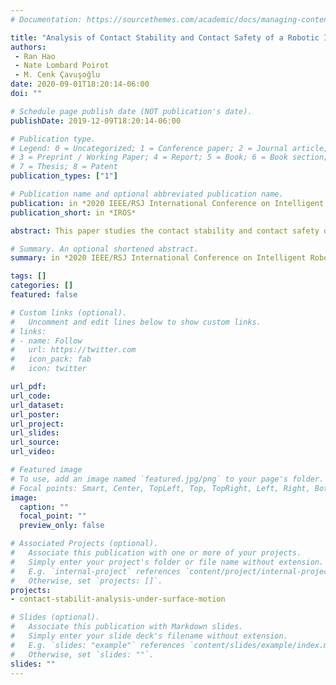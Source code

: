 ```yaml
---
# Documentation: https://sourcethemes.com/academic/docs/managing-content/

title: "Analysis of Contact Stability and Contact Safety of a Robotic Intravascular Cardiac Catheter under Blood Flow Disturbances"
authors: 
 - Ran Hao
 - Nate Lombard Poirot
 - M. Cenk Çavuşoğlu
date: 2020-09-01T18:20:14-06:00
doi: ""

# Schedule page publish date (NOT publication's date).
publishDate: 2019-12-09T18:20:14-06:00

# Publication type.
# Legend: 0 = Uncategorized; 1 = Conference paper; 2 = Journal article;
# 3 = Preprint / Working Paper; 4 = Report; 5 = Book; 6 = Book section;
# 7 = Thesis; 8 = Patent
publication_types: ["1"]

# Publication name and optional abbreviated publication name.
publication: in *2020 IEEE/RSJ International Conference on Intelligent Robots and Systems (IROS'20)*
publication_short: in *IROS*

abstract: This paper studies the contact stability and contact safety of a robotic intravascular cardiac catheter under blood flow disturbances while in contact with tissue surface. A probabilistic blood flow disturbance model, where the blood flow drag forces on the catheter body are approximated using a quasi-static model, is introduced. Using this blood flow disturbance model, probabilistic contact stability and contact safety metrics, employing a sample based representation of the blood flow velocity distribution, are proposed. Finally, the contact stability and contact safety of a MRI-actuated robotic catheter are analyzed using these models in a specific example scenario under left pulmonary inferior vein (LIV) blood flow disturbances.

# Summary. An optional shortened abstract.
summary: in *2020 IEEE/RSJ International Conference on Intelligent Robots and Systems (IROS'20)*

tags: []
categories: []
featured: false

# Custom links (optional).
#   Uncomment and edit lines below to show custom links.
# links:
# - name: Follow
#   url: https://twitter.com
#   icon_pack: fab
#   icon: twitter

url_pdf:
url_code:
url_dataset:
url_poster:
url_project:
url_slides:
url_source:
url_video:

# Featured image
# To use, add an image named `featured.jpg/png` to your page's folder. 
# Focal points: Smart, Center, TopLeft, Top, TopRight, Left, Right, BottomLeft, Bottom, BottomRight.
image:
  caption: ""
  focal_point: ""
  preview_only: false

# Associated Projects (optional).
#   Associate this publication with one or more of your projects.
#   Simply enter your project's folder or file name without extension.
#   E.g. `internal-project` references `content/project/internal-project/index.md`.
#   Otherwise, set `projects: []`.
projects: 
- contact-stabilit-analysis-under-surface-motion

# Slides (optional).
#   Associate this publication with Markdown slides.
#   Simply enter your slide deck's filename without extension.
#   E.g. `slides: "example"` references `content/slides/example/index.md`.
#   Otherwise, set `slides: ""`.
slides: ""
---
```

